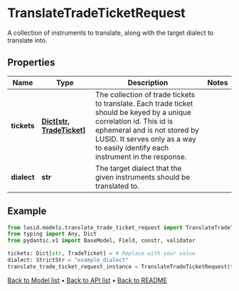 # TranslateTradeTicketRequest

A collection of instruments to translate, along with the target dialect to translate into.
## Properties
Name | Type | Description | Notes
------------ | ------------- | ------------- | -------------
**tickets** | [**Dict[str, TradeTicket]**](TradeTicket.md) | The collection of trade tickets to translate.                Each trade ticket should be keyed by a unique correlation id. This id is ephemeral  and is not stored by LUSID. It serves only as a way to easily identify each instrument in the response. | 
**dialect** | **str** | The target dialect that the given instruments should be translated to. | 
## Example

```python
from lusid.models.translate_trade_ticket_request import TranslateTradeTicketRequest
from typing import Any, Dict
from pydantic.v1 import BaseModel, Field, constr, validator

tickets: Dict[str, TradeTicket] = # Replace with your value
dialect: StrictStr = "example_dialect"
translate_trade_ticket_request_instance = TranslateTradeTicketRequest(tickets=tickets, dialect=dialect)

```

[Back to Model list](../README.md#documentation-for-models) &#8226; [Back to API list](../README.md#documentation-for-api-endpoints) &#8226; [Back to README](../README.md)

